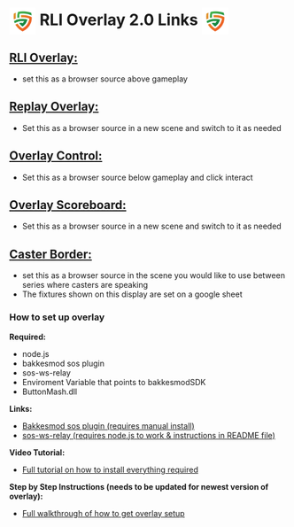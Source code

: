 <link rel="shortcut icon" type="image/x-icon" href="Images/rli_logo.png">
  
# <img src="Images/rli_logo.png" align="center" height="48" width="48"> **RLI Overlay 2.0 Links** <img src="Images/rli_logo.png" align="center" height="48" width="48">

## [**RLI Overlay:**](https://RoryM23.github.io/RLI2.0/overlay.html)
- set this as a browser source above gameplay

## [**Replay Overlay:**](https://RoryM23.github.io/RLI2.0/replay.html)
- Set this as a browser source in a new scene and switch to it as needed

## [**Overlay Control:**](https://RoryM23.github.io/RLI2.0/controller.html)
- Set this as a browser source below gameplay and click interact

## [**Overlay Scoreboard:**](https://RoryM23.github.io/RLI2.0/Stats-Table.html)
- Set this as a browser source in a new scene and switch to it as needed

## [**Caster Border:**](https://RoryM23.github.io/RLI2.0/casters.html)
- set this as a browser source in the scene you would like to use between series where casters are speaking
- The fixtures shown on this display are set on a google sheet

### **How to set up overlay**

**Required:**
- node.js
- bakkesmod sos plugin
- sos-ws-relay
- Enviroment Variable that points to bakkesmodSDK
- ButtonMash.dll

**Links:**
- [Bakkesmod sos plugin (requires manual install)](https://gitlab.com/bakkesplugins/sos/sos-plugin/-/releases)
- [sos-ws-relay (requires node.js to work & instructions in README file)](https://gitlab.com/bakkesplugins/sos/sos-ws-relay)

**Video Tutorial:**
- [Full tutorial on how to install everything required](https://www.youtube.com/watch?v=QE816DBuwI4&t=214s)

**Step by Step Instructions (needs to be updated for newest version of overlay):**
- [Full walkthrough of how to get overlay setup](https://docs.google.com/document/d/1u8CGr_7fkjg3YIlFRe_cG1DDr4PDCnPMOh04msbkjts/edit?usp=sharing)
